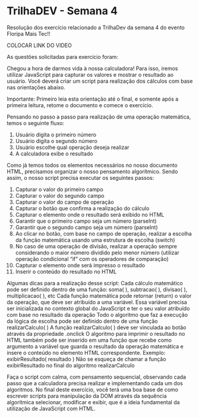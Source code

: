 # TrilhaDEV - Semana 4

Resolução dos exercício relacionado a TrilhaDev da semana 4 do evento Floripa Mais Tec!!




COLOCAR LINK DO VIDEO


As questões solicitadas para exercício foram:

Chegou a hora de darmos vida à nossa calculadora!
Para isso, iremos utilizar JavaScript para capturar os valores e mostrar o resultado ao usuário. Você deverá criar um script para realização dos cálculos com base nas orientações abaixo.


Importante: Primeiro leia esta orientação até o final, e somente após a primeira leitura, retome o documento e comece o exercício.


Pensando no passo a passo para realização de uma operação matemática, temos o seguinte fluxo:

1. Usuário digita o primeiro número
2. Usuário digita o segundo número
3. Usuário escolhe qual operação deseja realizar
4. A calculadora exibe o resultado


Como já temos todos os elementos necessários no nosso documento HTML, precisamos organizar o nosso pensamento algorítmico. Sendo assim, o nosso script precisa executar os seguintes passos:

1. Capturar o valor do primeiro campo
2. Capturar o valor do segundo campo
3. Capturar o valor do campo de operação
4. Capturar o botão que confirma a realização do cálculo
5. Capturar o elemento onde o resultado será exibido no HTML
6. Garantir que o primeiro campo seja um número (parseInt)
7. Garantir que o segundo campo seja um número (parseInt)
8. Ao clicar no botão, com base no campo de operação, realizar a escolha da função matemática usando uma estrutura de escolha (switch)
9. No caso de uma operação de divisão, realizar a operação sempre considerando o maior número dividido pelo menor número (utilizar operação condicional “if” com os operadores de comparação) 
10. Capturar o elemento onde será impresso o resultado
11. Inserir o conteúdo do resultado no HTML


Algumas dicas para a realização desse script:
Cada cálculo matemático pode ser definido dentro de uma função: soma( ), subtracao( ), divisao( ), multiplicacao( ), etc
Cada função matemática pode retornar (return) o valor da operação, que deve ser atribuído a uma variável. Essa variável precisa ser inicializada no contexto global do JavaScript e ter o seu valor atribuído com base no resultado da operação
Todo o algoritmo que faz a execução da lógica de escolha pode ser definido dentro de uma função realizarCalculo( )
A função realizarCalculo( ) deve ser vinculada ao botão através da propriedade .onclick
O algoritmo para imprimir o resultado no HTML também pode ser inserido em uma função que recebe como argumento a variável que guarda o resultado da operação matemática e insere o conteúdo no elemento HTML correspondente. Exemplo: exibirResultado( resultado )
Não se esqueça de chamar a função exibirResultado no final do algoritmo realizarCalculo


Faça o script com calma, com pensamento sequencial, observando cada passo que a calculadora precisa realizar e implementando cada um dos algoritmos. No final deste exercício, você terá uma boa base de como escrever scripts para manipulação da DOM através da sequência algorítmica selecionar, modificar e exibir, que é a ideia fundamental da utilização de JavaScript com HTML.
